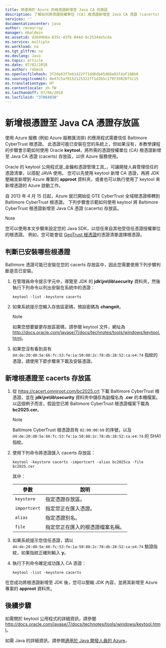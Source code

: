 ```yaml
---
title: 將適用於 Azure 的根憑證新增至 Java CA 存放區
description: 了解如何將憑證授權單位 (CA) 根憑證新增至 Java CA 憑證 (cacerts) 存放區，以供 Microsoft Azure 使用。
services: ''
documentationcenter: java
author: rmcmurray
manager: mbaldwin
ms.assetid: d3699b0a-835c-43fb-844d-9c25344e5cda
ms.service: multiple
ms.workload: na
ms.tgt_pltfrm: na
ms.devlang: Java
ms.topic: article
ms.date: 07/02/2018
ms.author: robmcm
ms.openlocfilehash: 3f2de63f7eb1422ff1dd6db45d68e02f4af188b8
ms.sourcegitcommit: 0ed7c5af0152125322ff1d265c179f35028f3c15
ms.translationtype: HT
ms.contentlocale: zh-TW
ms.lasthandoff: 07/06/2018
ms.locfileid: "37864038"
---
```

# <a name="adding-a-root-certificate-to-the-java-ca-certificates-store"></a>新增根憑證至 Java CA 憑證存放區

使用 Azure 服務 (例如 Azure 服務匯流排) 的應用程式需要信任 Baltimore CyberTrust 根憑證。 此憑證可能已安裝在您的系統上，但如果沒有，本教學課程的步驟會示範如何使用 Oracle **keytool**，將所需的憑證授權單位 (CA) 根憑證新增至 Java CA 憑證 (cacerts) 存放區，以供 Azure 服務使用。

Oracle 的 keytool 公用程式是_金鑰和憑證管理工具_，可讓開發人員管理信任的憑證清單，以搭配 JAVA 使用。 您可以先使用 keytool 新增 CA 憑證，再將 JDK 壓縮並新增到 Azure 專案的 **approot** 資料夾，或者也可以執行使用了 keytool 來新增憑證的 Azure 啟動工作。

自 2013 年 4 月 15 日起，Azure 就已開始從 GTE CyberTrust 全域根憑證移轉到 Baltimore CyberTrust 根憑證。 下列步驟會示範如何使用 keytool 將 Baltimore CyberTrust 根憑證新增至 Java CA 憑證 (cacerts) 存放區。

> [!NOTE]
> 
> 您可以使用本文步驟來設定您的 Java SDK，以信任來自其他受信任憑證授權單位的根憑證。 例如，您可能會從 [GeoTrust 根憑證](http://www.geotrust.com/resources/root-certificates/)的憑證清單選擇根憑證。
> 

## <a name="determining-which-root-certificates-are-installed"></a>判斷已安裝哪些根憑證

Baltimore 憑證可能已安裝在您的 cacerts 存放區中，因此您需要使用下列步驟判斷是否已安裝。

1. 在管理員命令提示字元中，導覽至 JDK 的 **jdk\jre\lib\security** 資料夾，然後執行下列命令以列出安裝在系統中的憑證：

   ```shell
   keytool -list -keystore cacerts
   ```

1. 如果系統提示您輸入存放區密碼，預設密碼為 **changeit**。

   > [!NOTE]
   > 
   > 如果您想要變更存放區密碼，請參閱 keytool 文件，網址為 <http://docs.oracle.com/javase/7/docs/technotes/tools/windows/keytool.html>。
   > 

1. 如果您沒有看到具有 `d4:de:20:d0:5e:66:fc:53:fe:1a:50:88:2c:78:db:28:52:ca:e4:74` 指紋的憑證，請使用下節步驟來下載及安裝憑證。

## <a name="to-add-a-root-certificate-to-the-cacerts-store"></a>新增根憑證至 cacerts 存放區

1. 從 <https://cacert.omniroot.com/bc2025.crt> 下載 Baltimore CyberTrust 根憑證，並在 **jdk\jre\lib\security** 資料夾中儲存為副檔名為 **.cer** 的本機檔案。 以這個例子而言，假設您已將 Baltimore CyberTrust 根憑證檔案下載為 **bc2025.cer**。

   > [!NOTE]
   > 
   > Baltimore CyberTrust 根憑證具有 `02:00:00:b9` 的序號，以及 `d4:de:20:d0:5e:66:fc:53:fe:1a:50:88:2c:78:db:28:52:ca:e4:74` 的 SHA1 指紋。
   > 

2. 使用下列命令將憑證匯入 cacerts 存放區：

   ```shell
   keytool -keystore cacerts -importcert -alias bc2025ca -file bc2025.cer
   ```
   其中：

   |  參數   |                              說明                               |
   |--------------|------------------------------------------------------------------------|
   | `keystore`   | 指定憑證存放區。                                       |
   | `importcert` | 指定您正在匯入憑證。                        |
   | `alias`      | 指定憑證別名。                                |
   | `file`       | 指定您正在匯入的根憑證檔案名稱。 |


3. 如果系統提示您信任憑證，請以 `d4:de:20:d0:5e:66:fc:53:fe:1a:50:88:2c:78:db:28:52:ca:e4:74` 驗證指紋，如果指紋正確則輸入 **y**。

4. 執行下列命令確定成功匯入 CA 憑證：

   ```shell
   keytool -list -keystore cacerts
   ```

在您成功將根憑證新增至 JDK 後，您可以壓縮 JDK 內容，並將其新增至 Azure 專案的 **approot** 資料夾。

## <a name="next-steps"></a>後續步驟

如需關於 keytool 公用程式的詳細資訊，請參閱 <http://docs.oracle.com/javase/7/docs/technotes/tools/windows/keytool.html>。

如需 Java 的詳細資訊，請參閱[適用於 Java 開發人員的 Azure](/java/azure)。

<!-- For more information about the root certificates used by Azure, see [Azure Root Certificate Migration](http://blogs.msdn.com/b/windowsazure/archive/2013/03/15/windows-azure-root-certificate-migration.aspx). -->
